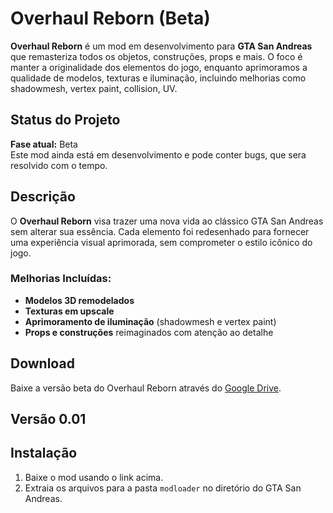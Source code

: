 # Overhaul Reborn (Beta)

**Overhaul Reborn** é um mod em desenvolvimento para **GTA San Andreas** que remasteriza todos os objetos, construções, props e mais.
 O foco é manter a originalidade dos elementos do jogo, enquanto aprimoramos a qualidade de modelos, texturas e iluminação, incluindo melhorias como shadowmesh, vertex paint, collision, UV.

## Status do Projeto

**Fase atual:** Beta  
Este mod ainda está em desenvolvimento e pode conter bugs, que sera resolvido com o tempo.

## Descrição

O **Overhaul Reborn** visa trazer uma nova vida ao clássico GTA San Andreas sem alterar sua essência. Cada elemento foi redesenhado para fornecer uma experiência visual aprimorada, sem comprometer o estilo icônico do jogo.

### Melhorias Incluídas:
- **Modelos 3D remodelados**
- **Texturas em upscale**
- **Aprimoramento de iluminação** (shadowmesh e vertex paint)
- **Props e construções** reimaginados com atenção ao detalhe

## Download

Baixe a versão beta do Overhaul Reborn através do [Google Drive](https://drive.google.com/file/d/1XO9AbVl9MaenUrm1w-L2T9zweDn6sgBs/view?usp=sharing).

## Versão 0.01



## Instalação

1. Baixe o mod usando o link acima.
2. Extraia os arquivos para a pasta `modloader` no diretório do GTA San Andreas.
